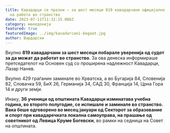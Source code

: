 ```yaml
---
title: Кавадарци се празни – за шест месеци 819 кавадарчани официјално заминале
  на работа во странство
date: 2023-07-11T11:32:15.086Z
category: македонија
featured: true
featuredImage: ../img/kavadarcani-begaat.jpg
author: Вардарски
---
```

<!--StartFragment-->

Вкупно **819 кавадарчани за шест месеци побарале уверенија од судот за да можат да работат во странство**. За ова денеска информираше претседателот на Основен суд со проширена надлежност Кавадарци, Лазар Нанев.

Вкупно 429 граѓанин заминале во Хрватска, а во Бугарија 84, Словенија 82, Словачка 59, БиХ 26, Германија 34, САД 30, Франција 14, Црна Гора 14 и други земји.

Инаку, **36 ученици од општината Кавадарци изминатава учебна година, во второто полугодие, се испишале и заминале во странство. Вака беше одговорено во месец јануари од Секторот за образование и спорт при кавадаречката локална самоуправа, на прашање од советникот од Левица Круме Богевски**, во рамки на седница на Совет на општината.

<!--EndFragment-->